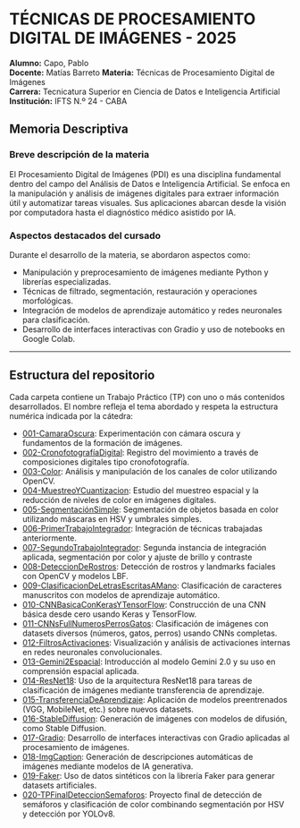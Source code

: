 # TÉCNICAS DE PROCESAMIENTO DIGITAL DE IMÁGENES - 2025

**Alumno:** Capo, Pablo  
**Docente:** Matías Barreto 
**Materia:** Técnicas de Procesamiento Digital de Imágenes  
**Carrera:** Tecnicatura Superior en Ciencia de Datos e Inteligencia Artificial  
**Institución:** IFTS N.º 24 - CABA

##  Memoria Descriptiva

###  Breve descripción de la materia

El Procesamiento Digital de Imágenes (PDI) es una disciplina fundamental dentro del campo del Análisis de Datos e Inteligencia Artificial. Se enfoca en la manipulación y análisis de imágenes digitales para extraer información útil y automatizar tareas visuales. Sus aplicaciones abarcan desde la visión por computadora hasta el diagnóstico médico asistido por IA.

###  Aspectos destacados del cursado

Durante el desarrollo de la materia, se abordaron aspectos como:

- Manipulación y preprocesamiento de imágenes mediante Python y librerías especializadas.
- Técnicas de filtrado, segmentación, restauración y operaciones morfológicas.
- Integración de modelos de aprendizaje automático y redes neuronales para clasificación.
- Desarrollo de interfaces interactivas con Gradio y uso de notebooks en Google Colab.

---

##  Estructura del repositorio

Cada carpeta contiene un Trabajo Práctico (TP) con uno o más contenidos desarrollados. El nombre refleja el tema abordado y respeta la estructura numérica indicada por la cátedra:

- [001-CamaraOscura](./001-CamaraOscura): Experimentación con cámara oscura y fundamentos de la formación de imágenes.
- [002-CronofotografíaDigital](./002-CronofotografíaDigital): Registro del movimiento a través de composiciones digitales tipo cronofotografía.
- [003-Color](./003-Color): Análisis y manipulación de los canales de color utilizando OpenCV.
- [004-MuestreoYCuantizacion](./004-MuestreoYCuantizacion): Estudio del muestreo espacial y la reducción de niveles de color en imágenes digitales.
- [005-SegmentaciónSimple](./005-SegmentaciónSimple): Segmentación de objetos basada en color utilizando máscaras en HSV y umbrales simples.
- [006-PrimerTrabajoIntegrador](./006-PrimerTrabajoIntegrador): Integración de técnicas trabajadas anteriormente.
- [007-SegundoTrabajoIntegrador](./007-SegundoTrabajoIntegrador): Segunda instancia de integración aplicada, segmentación por color y ajuste de brillo y contraste
- [008-DeteccionDeRostros](./008-DeteccionDeRostros): Detección de rostros y landmarks faciales con OpenCV y modelos LBF.
- [009-ClasificacionDeLetrasEscritasAMano](./009-ClasificacionDeLetrasEscritasAMano): Clasificación de caracteres manuscritos con modelos de aprendizaje automático.
- [010-CNNBasicaConKerasYTensorFlow](./010-CNNBasicaConKerasYTensorFlow): Construcción de una CNN básica desde cero usando Keras y TensorFlow.
- [011-CNNsFullNumerosPerrosGatos](./011-CNNsFullNumerosPerrosGatos): Clasificación de imágenes con datasets diversos (números, gatos, perros) usando CNNs completas.
- [012-FiltrosActivaciones](./012-FiltrosActivaciones): Visualización y análisis de activaciones internas en redes neuronales convolucionales.
- [013-Gemini2Espacial](./013-Gemini2Espacial): Introducción al modelo Gemini 2.0 y su uso en comprensión espacial aplicada.
- [014-ResNet18](./014-ResNet18): Uso de la arquitectura ResNet18 para tareas de clasificación de imágenes mediante transferencia de aprendizaje.
- [015-TransferenciaDeAprendizaje](./015-TransferenciaDeAprendizaje): Aplicación de modelos preentrenados (VGG, MobileNet, etc.) sobre nuevos datasets.
- [016-StableDiffusion](./016-StableDiffusion): Generación de imágenes con modelos de difusión, como Stable Diffusion.
- [017-Gradio](./017-Gradio): Desarrollo de interfaces interactivas con Gradio aplicadas al procesamiento de imágenes.
- [018-ImgCaption](./018-ImgCaption): Generación de descripciones automáticas de imágenes mediante modelos de IA generativa.
- [019-Faker](./019-Faker): Uso de datos sintéticos con la librería Faker para generar datasets artificiales.
- [020-TPFinalDeteccionSemaforos](./020-TPFinalDeteccionSemaforos): Proyecto final de detección de semáforos y clasificación de color combinando segmentación por HSV y detección por YOLOv8.
